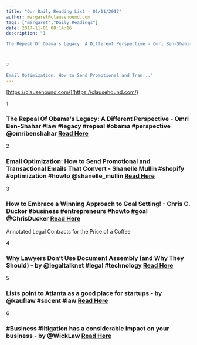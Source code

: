 ```yaml
---
title: "Our Daily Reading List - 01/11/2017"
author: margaret@clausehound.com
tags: ["margaret","Daily Readings"]
date: 2017-11-01 08:14:16
description: "1

The Repeal Of Obama's Legacy: A Different Perspective - Omri Ben-Shahar #law #legacy #repeal #obama #perspective @omribenshahar Read Here



2

Email Optimization: How to Send Promotional and Tran..."
---
```


[https://clausehound.com/](https://clausehound.com/)

1

### The Repeal Of Obama's Legacy: A Different Perspective - Omri Ben-Shahar #law #legacy #repeal #obama #perspective @omribenshahar [Read Here](https://www.forbes.com/sites/omribenshahar/2017/10/28/the-repeal-of-obamas-legacy-a-different-perspective/#64d081f64920)

2

### Email Optimization: How to Send Promotional and Transactional Emails That Convert - Shanelle Mullin #shopify #optimization #howto @shanelle_mullin [Read Here](https://www.shopify.ca/blog/email-optimization)

3

### How to Embrace a Winning Approach to Goal Setting! - Chris C. Ducker #business #entrepreneurs #howto #goal @ChrisDucker [Read Here](http://www.chrisducker.com/goalsetting/)

Annotated Legal Contracts
for the Price of a Coffee

4

### Why Lawyers Don’t Use Document Assembly (and Why They Should) - by @legaltalknet #legal #technology [Read Here](https://goo.gl/BTm8ew)

5

### Lists point to Atlanta as a good place for startups - by @kauflaw #socent #law [Read Here](https://goo.gl/6ifAoz)

6

### #Business #litigation has a considerable impact on your business - by @WickLaw [Read Here](https://goo.gl/SyGG7w)